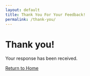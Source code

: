 ```yaml
---
layout: default
title: Thank You For Your Feedback!
permalink: /thank-you/
---
```


# Thank you!

Your response has been received.

[Return to Home](/)
